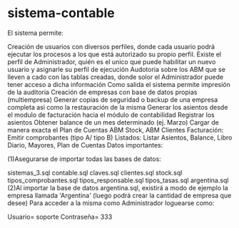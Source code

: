 # sistema-contable

El sistema permite:

Creación de usuarios con diversos perfiles, donde cada usuario podrá ejecutar los procesos a los que está autorizado su propio perfil. Existe el perfil de Administrador, quién es el unico que puede habilitar un nuevo usuario y asignarle su perfil de ejecución
Audotoria sobre los ABM que se lleven a cado con las tablas creadas, donde solor el Administrador puede tener acceso a dicha información
Como salida el sistema permite impresión de la auditoria
Creación de empresas con base de datos propias (multiempresa)
Generar copias de seguridad o backup de una empresa completa asi como la restauración de la misma
Generar los asientos desde el modulo de facturación hacia el módulo de contabilidad
Registrar los asientos
Obtener balance de un mes determinado (ej. Marzo)
Cargar de manera exacta el Plan de Cuentas
ABM Stock, ABM Clientes
Facturación: Emitir comprobantes (tipo A/ tipo B)
Listados: Listar Asientos, Balance, Libro Diario, Mayores, Plan de Cuentas
Datos importantes:

(1)Asegurarse de importar todas las bases de datos:

sistemas_3.sql
contable.sql
claves.sql
clientes.sql
stock.sql
tipos_comprobantes.sql
tipos_responsable.sql
tipos_tasas.sql
argentina.sql
(2)Al importar la base de datos argentina.sql, existirá a modo de ejemplo la empresa llamada 'Argentina' (luego podrá crear la cantidad de empresa que desee) Para acceder a la misma como Administrador loguearse como:

Usuario= soporte
Contraseña= 333


